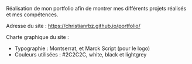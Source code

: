 Réalisation de mon portfolio afin de montrer mes différents projets réalisés et mes compétences.

Adresse du site : https://christianrbz.github.io/portfolio/

Charte graphique du site :
- Typographie : Montserrat, et Marck Script (pour le logo)
- Couleurs utilisées : #2C2C2C, white, black et lightgrey


